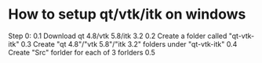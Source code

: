 How to setup qt/vtk/itk on windows
======

Step 0:
   0.1 Download qt 4.8/vtk 5.8/itk 3.2 
   0.2 Create a folder called "qt-vtk-itk"
   0.3 Create "qt 4.8"/"vtk 5.8"/"itk 3.2" folders under "qt-vtk-itk"
   0.4 Create "Src" forlder for each of 3 forlders
   0.5

